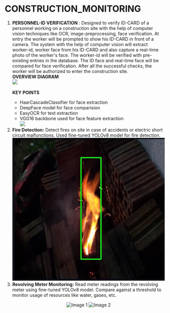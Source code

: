 # CONSTRUCTION_MONITORING

<ol>
  <li> <b>PERSONNEL-ID VERIFICATION</b> : Designed to verify ID-CARD of a personnel working on a construction site with the help of computer vision techniques like OCR, image-preprocessing, face verification. At entry the worker will be prompted to show his ID-CARD in front of a camera. The system with the help of computer vision will extract worker-id, worker face from his ID-CARD and also capture a real-time photo of the worker's face. The worker-id will be verified with pre-existing entries in the database. The ID face and real-time face will be compared for face verification. After all the successful checks, the worker will be authorized to enter the construction site. <br>
    <b>OVERVIEW DIAGRAM</b><br>
    <img src="https://github.com/Parth-D3/CONSTRUCTION_MONITORING/blob/main/util_images/PERSONNEL_ID.png">
  
  <b>KEY POINTS</b>
  <ul>
    <li>HaarCascadeClassifier for face extraction</li>
    <li>DeepFace model for face comparision</li>
    <li>EasyOCR for text extraction</li>
    <li>VGG16 backbone used for face feature extraction</li>
    <img src="https://github.com/Parth-D3/CONSTRUCTION_MONITORING/blob/main/util_images/vgg16_architecture.jpg">
  </ul>
  </li>
  <li><b>Fire Detection:</b> Detect fires on site in case of accidents or electric short circuit malfunctions. Used fine-tuned YOLOv8 model for fire detection.<br>
    <img src="https://github.com/Parth-D3/CONSTRUCTION_SITE_MONITORING/blob/main/util_images/detected_fire.jpeg">
  </li>

  <li><b>Revolving Meter Monitoring:</b> Read meter readings from the revolving meter using fine-tuned YOLOv8 model. Compare against a threshold to monitor usage of resources like water, gases, etc.<br>
    <p align="center">
  <img src="path/to/image1.png" alt="Image 1" width="45%" />
  <img src="path/to/image2.png" alt="Image 2" width="45%" />
</p>

  </li>
</ol>

